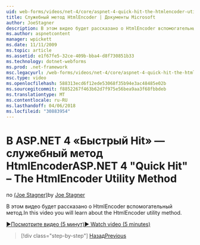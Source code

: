 ```yaml
---
uid: web-forms/videos/net-4/core/aspnet-4-quick-hit-the-htmlencoder-utility-method
title: Служебный метод HtmlEncoder | Документы Microsoft
author: JoeStagner
description: В этом видео будет рассказано о HtmlEncoder вспомогательный метод.
ms.author: aspnetcontent
manager: wpickett
ms.date: 11/11/2009
ms.topic: article
ms.assetid: e1f67fe5-32ce-409b-bba4-d8f730851b33
ms.technology: dotnet-webforms
ms.prod: .net-framework
msc.legacyurl: /web-forms/videos/net-4/core/aspnet-4-quick-hit-the-htmlencoder-utility-method
msc.type: video
ms.openlocfilehash: 588313ecd6f12ede53068f35b94e3ac48485e02b
ms.sourcegitcommit: f8852267f463b62d7f975e56bea9aa3f68fbbdeb
ms.translationtype: MT
ms.contentlocale: ru-RU
ms.lasthandoff: 04/06/2018
ms.locfileid: "30883954"
---
```

<a name="aspnet-4-quick-hit--the-htmlencoder-utility-method"></a><span data-ttu-id="24e3a-103">В ASP.NET 4 «Быстрый Hit» — служебный метод HtmlEncoder</span><span class="sxs-lookup"><span data-stu-id="24e3a-103">ASP.NET 4 "Quick Hit" – The HtmlEncoder Utility Method</span></span>
====================
<span data-ttu-id="24e3a-104">по [(Joe Stagner)](https://github.com/JoeStagner)</span><span class="sxs-lookup"><span data-stu-id="24e3a-104">by [Joe Stagner](https://github.com/JoeStagner)</span></span>

<span data-ttu-id="24e3a-105">В этом видео будет рассказано о HtmlEncoder вспомогательный метод.</span><span class="sxs-lookup"><span data-stu-id="24e3a-105">In this video you will learn about the HtmlEncoder utility method.</span></span>

[<span data-ttu-id="24e3a-106">&#9654;Посмотрите видео (5 минут)</span><span class="sxs-lookup"><span data-stu-id="24e3a-106">&#9654; Watch video (5 minutes)</span></span>](https://channel9.msdn.com/Blogs/ASP-NET-Site-Videos/aspnet-4-quick-hit-the-htmlencoder-utility-method)

> [!div class="step-by-step"]
> [<span data-ttu-id="24e3a-107">Назад</span><span class="sxs-lookup"><span data-stu-id="24e3a-107">Previous</span></span>](aspnet-4-quick-hit-predictable-client-ids.md)
